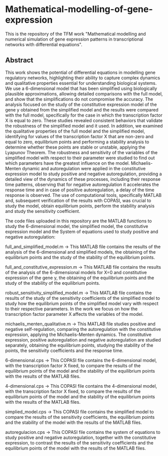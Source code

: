 # Mathematical-modelling-of-gene-expression
This is the repository of the TFM work "Mathematical modelling and numerical simulation of gene expression patterns in transcriptional networks with differential equations".

## Abstract
This work shows the potential of differential equations in modelling gene regulatory networks, highlighting their ability to capture complex dynamics and qualitative properties essential for understanding biological systems. We use a 6-dimensional model that has been simplified using biologically plausible approximations, allowing detailed comparisons with the full model, and show that the simplifications do not compromise the accuracy. The analysis focused on the study of the constitutive expression model of the gene y obtained from the simplified model and the results were compared with the full model, specifically for the case in which the transcription factor X is equal to zero. These studies revealed consistent behaviors that validate the robustness of the simplified model and it used. In addition, we examined the qualitative properties of the full model and the simplified model, identifying for values of the transcription factor X that are non-zero and equal to zero, equilibrium points and performing a stability analysis to determine whether these points are stable or unstable, applying the Lyapunov Theorem. The robustness and sensitivity of the variables of the simplified model with respect to their parameter were studied to find out which parameters have the greatest influence on the model. Michaelis-Menten dynamic and autoregulation were applied in the constitutive expression model to study positive and negative autoregulation, providing a detailed view of the dynamics of these processes, including their response time patterns, observing that for negative autoregulation it accelerates the response time and in case of positive autoregulation, a delay of the time response is observed. The use of computational tools, specifically MATLAB and, subsequent verification of the results with COPASI, was crucial to study the model, obtain equilibrium points, perform the stability analysis and study the sensitivity coefficient.

The code files uploaded in this repository are the MATLAB functions to study the 6-dimensional model, the simplified model, the constitutive expression model and the System of equations used to study positive and negative autoregulation:

full_and_simplified_model.m -> This MATLAB file contains the results of the analysis of the 6-dimensional and simplified models, the obtaining of the equilibrium points and the study of the stability of the equilibrium points.

full_and_constitutive_expression.m -> This MATLAB file contains the results of the analysis of the 6-dimensional models for X=0 and constitutive expression of the gene y, the obtaining of the equilibrium points and the study of the stability of the equilibrium points.

robust_sensitivity_simplified_model.m -> This MATLAB file contains the results of the study of the sensitivity coefficients of the simplified model to study how the equilibrium points of the simplified model vary with respect to their respective parameters. In the work we focus on how the transcription factor parameter X affects the variables of the model.

michaelis_menten_qualitative.m -> This MATLAB file studies positive and negative self-regulation, comparing the autoregulation with the constitutive expression, applying the Michaelis-Menten dynamics. The constitutive expression, positive autoregulation and negative autoregulation are studied separately, obtaining the equilibrium points, studying the stability of the points, the sensitivity coefficients and the response time.

6-dimensional.cps -> This COPASI file contains the 6-dimensional model, with the transcription factor X fixed, to compare the results of the equilibrium points of the model and the stability of the equilibrium points with the results of the MATLAB files.

4-dimensional.cps -> This COPASI file contains the 4-dimensional model, with the transcription factor X fixed, to compare the results of the equilibrium points of the model and the stability of the equilibrium points with the results of the MATLAB files.

simplied_model.cps -> This COPASI file contains the simplified model to compare the results of the sensitivity coefficients, the equilibrium points and the stability of the model with the results of the MATLAB files.

autoregulacion.cps -> This COPASI file contains the system of equations to study positive and negative autoregulation, together with the constitutive expression, to contrast the results of the sensitivity coefficients and the equilibrium points of the model with the results of the MATLAB files.

